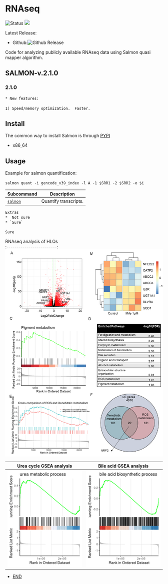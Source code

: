 # RNAseq

![Status](https://img.shields.io/badge/status-stable-%231fe01f)
<a href="https://doi.org/10.1016/j.stemcr.2023.09.006"><img src="https://img.shields.io/badge/DOI-10.1016%2Fj.stemcr.2023.09.006-blue"></a>

Latest Release:
* Github:![Github Release](https://img.shields.io/badge/release-v1-blue)

Code for analyzing publicly available RNAseq data using Salmon quasi mapper algorithm.

## SALMON-v.2.1.0
### 2.1.0

	* New features:

	1) Speed/memory optimization.  Faster.


## Install

The common way to install Salmon is through
[PYPI](https://pypi.org/project/salmon/)
* x86_64

## Usage

Example for salmon quantification:

`salmon quant -i gencode_v39_index -l A -1 $SRR1 -2 $SRR2 -o $i`


Subcommand | Description
-----------|----------
[`salmon`](./docs/callpeak.md) | Quantify transcripts.

	Extras
	*  Not sure
	* `Sure`
`Sure`

RNAseq analysis of HLOs          
:-------------------------:
![](https://github.com/hasanwraeth/RNAseq/blob/main/1.png)

Urea cycle GSEA analysis           |  Bile acid GSEA analysis
:-------------------------:|:-------------------------:
![](https://github.com/hasanwraeth/RNAseq/blob/main/urea.png)  |  ![](https://github.com/hasanwraeth/RNAseq/blob/main/bile.png)

* [END](https://www.google.com)
